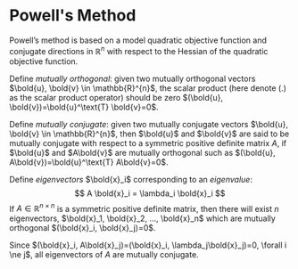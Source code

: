 # Powell's Method

Powell’s method is based on a model quadratic objective function and conjugate
directions in $\mathbb{R}^n$ with respect to the Hessian of the quadratic objective function.

Define *mutually orthogonal*: given two mutually orthogonal vectors $\bold{u}, \bold{v} \in \mathbb{R}^{n}$, the scalar product (here denote $(.)$ as the scalar product operator) should be zero $(\bold{u}, \bold{v})=\bold{u}^\text{T} \bold{v}=0$.

Define *mutually conjugate*: given two mutually conjugate vectors $\bold{u}, \bold{v} \in \mathbb{R}^{n}$, then $\bold{u}$ and $\bold{v}$ are said to be mutually conjugate with respect to a symmetric positive definite matrix $A$, if $\bold{u}$ and $A\bold{v}$ are mutually orthogonal such as $(\bold{u}, A\bold{v})=\bold{u}^\text{T} A\bold{v}=0$.

Define *eigenvectors* $\bold{x}_i$ corresponding to an *eigenvalue*: 
$$
A \bold{x}_i = \lambda_i \bold{x}_i
$$
If $A \in \mathbb{R}^{n \times n}$ is a symmetric positive definite matrix, then there will exist $n$ eigenvectors, $\bold{x}_1, \bold{x}_2, ..., \bold{x}_n$ which are mutually orthogonal $(\bold{x}_i, \bold{x}_j)=0$.

Since $(\bold{x}_i, A\bold{x}_j)=(\bold{x}_i, \lambda_j\bold{x}_j)=0, \forall i \ne j$, all eigenvectors of $A$ are mutually conjugate.